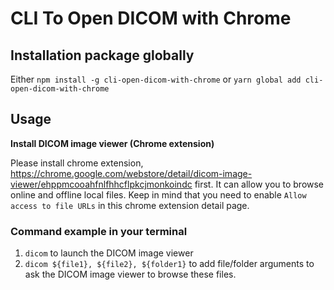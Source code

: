 # CLI To Open DICOM with Chrome

## Installation package globally

Either `npm install -g cli-open-dicom-with-chrome` or `yarn global add cli-open-dicom-with-chrome`

## Usage

**Install DICOM image viewer (Chrome extension)**

Please install chrome extension, https://chrome.google.com/webstore/detail/dicom-image-viewer/ehppmcooahfnlfhhcflpkcjmonkoindc first. It can allow you to browse online and offline local files.
Keep in mind that you need to enable `Allow access to file URLs` in this chrome extension detail page.

### Command example in your terminal

1. `dicom` to launch the DICOM image viewer
2. `dicom ${file1}, ${file2}, ${folder1}` to add file/folder arguments to ask the DICOM image viewer to browse these files.
